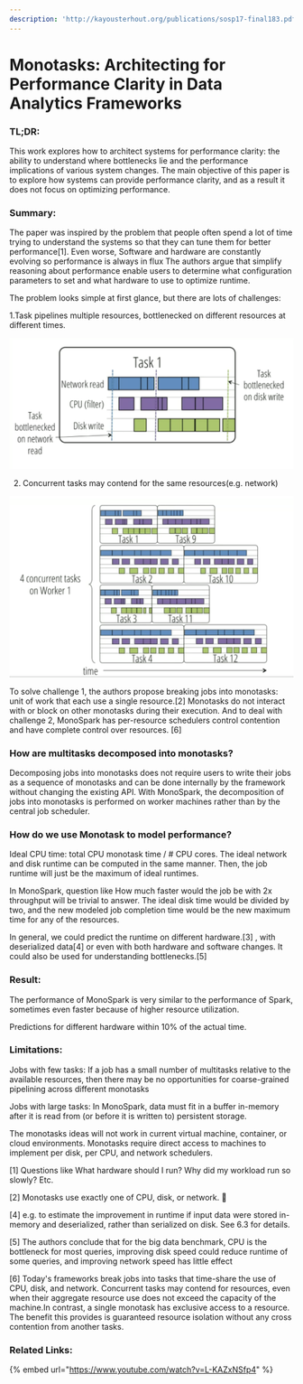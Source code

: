 ```yaml
---
description: 'http://kayousterhout.org/publications/sosp17-final183.pdf'
---
```


# Monotasks: Architecting for Performance Clarity in Data Analytics Frameworks

### TL;DR:

This work explores how to architect systems for performance clarity: the ability to understand where bottlenecks lie and the performance implications of various system changes. The main objective of this paper is to explore how systems can provide performance clarity, and as a result it does not focus on optimizing performance. 

### Summary:

The paper was inspired by the problem that people often spend a lot of time trying to understand the systems so that they can tune them for better performance\[1\]. Even worse, Software and hardware are constantly evolving so performance is always in flux The authors argue that simplify reasoning about performance enable users to determine what configuration parameters to set and what hardware to use to optimize runtime.

The problem looks simple at first glance, but there are lots of challenges:

1.Task pipelines multiple resources, bottlenecked on different resources at different times.

![](../../.gitbook/assets/screen-shot-2019-07-30-at-1.26.08-am.png)

2. Concurrent tasks may contend for the same resources\(e.g. network\)

![](../../.gitbook/assets/screen-shot-2019-07-30-at-1.26.20-am.png)

To solve challenge 1, the authors propose breaking jobs into monotasks: unit of work that each use a single resource.\[2\] Monotasks do not interact with or block on other monotasks during their execution. And to deal with challenge 2, MonoSpark has per-resource schedulers control contention and have complete control over resources. \[6\]

### How are multitasks decomposed into monotasks?

Decomposing jobs into monotasks does not require users to write their jobs as a sequence of monotasks and can be done internally by the framework without changing the existing API. With MonoSpark, the decomposition of jobs into monotasks is performed on worker machines rather than by the central job scheduler.

### How do we use Monotask to model performance?

Ideal CPU time: total CPU monotask time / \# CPU cores. The ideal network and disk runtime can be computed in the same manner. Then, the job runtime will just be the maximum of ideal runtimes. 

In MonoSpark, question like How much faster would the job be with 2x throughput will be trivial to answer. The ideal disk time would be divided by two, and the new modeled job completion time would be the new maximum time for any of the resources.

In general, we could predict the runtime on different hardware.\[3\] , with deserialized data\[4\] or even with both hardware and software changes. It could also be used for understanding bottlenecks.\[5\]

### Result:

The performance of MonoSpark is very similar to the performance of Spark, sometimes even faster because of higher resource utilization. 

Predictions for different hardware within 10% of the actual time. 

### Limitations:

Jobs with few tasks: If a job has a small number of multitasks relative to the available resources, then there may be no opportunities for coarse-grained pipelining across different monotasks

Jobs with large tasks: In MonoSpark, data must fit in a buffer in-memory after it is read from \(or before it is written to\) persistent storage.

The monotasks ideas will not work in current virtual machine, container, or cloud environments. Monotasks require direct access to machines to implement per disk, per CPU, and network schedulers.

\[1\] Questions like What hardware should I run? Why did my workload run so slowly? Etc. 

\[2\]  Monotasks use exactly one of CPU, disk, or network.  

\[4\]  e.g. to estimate the improvement in runtime if input data were stored in-memory and deserialized, rather than serialized on disk. See 6.3 for details. 

\[5\] The authors conclude that for the big data benchmark, CPU is the bottleneck for most queries, improving disk speed could reduce runtime of some queries, and improving network speed has little effect

\[6\] Today's frameworks break jobs into tasks that time-share the use of CPU, disk, and network. Concurrent tasks may contend for resources, even when their aggregate resource use does not exceed the capacity of the machine.In contrast, a single monotask has exclusive access to a resource. The benefit this provides is guaranteed resource isolation without any cross contention from another tasks.

### Related Links:

{% embed url="https://www.youtube.com/watch?v=L-KAZxNSfp4" %}



